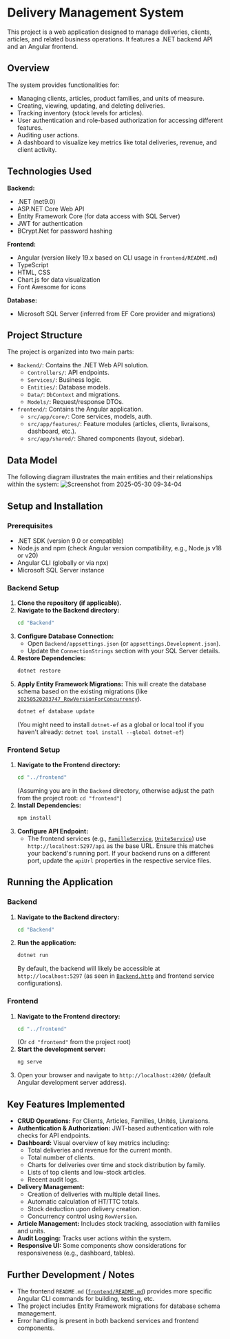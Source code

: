 # Delivery Management System

This project is a web application designed to manage deliveries, clients, articles, and related business operations. It features a .NET backend API and an Angular frontend.

## Overview

The system provides functionalities for:
*   Managing clients, articles, product families, and units of measure.
*   Creating, viewing, updating, and deleting deliveries.
*   Tracking inventory (stock levels for articles).
*   User authentication and role-based authorization for accessing different features.
*   Auditing user actions.
*   A dashboard to visualize key metrics like total deliveries, revenue, and client activity.

## Technologies Used

**Backend:**
*   .NET (net9.0)
*   ASP.NET Core Web API
*   Entity Framework Core (for data access with SQL Server)
*   JWT for authentication
*   BCrypt.Net for password hashing

**Frontend:**
*   Angular (version likely 19.x based on CLI usage in `frontend/README.md`)
*   TypeScript
*   HTML, CSS
*   Chart.js for data visualization
*   Font Awesome for icons

**Database:**
*   Microsoft SQL Server (inferred from EF Core provider and migrations)

## Project Structure

The project is organized into two main parts:

*   `Backend/`: Contains the .NET Web API solution.
    *   `Controllers/`: API endpoints.
    *   `Services/`: Business logic.
    *   `Entities/`: Database models.
    *   `Data/`: `DbContext` and migrations.
    *   `Models/`: Request/response DTOs.
*   `frontend/`: Contains the Angular application.
    *   `src/app/core/`: Core services, models, auth.
    *   `src/app/features/`: Feature modules (articles, clients, livraisons, dashboard, etc.).
    *   `src/app/shared/`: Shared components (layout, sidebar).
## Data Model

The following diagram illustrates the main entities and their relationships within the system:
![Screenshot from 2025-05-30 09-34-04](https://github.com/user-attachments/assets/020bf8a0-1995-4269-8851-458c937f166f)

## Setup and Installation

### Prerequisites

*   .NET SDK (version 9.0 or compatible)
*   Node.js and npm (check Angular version compatibility, e.g., Node.js v18 or v20)
*   Angular CLI (globally or via npx)
*   Microsoft SQL Server instance

### Backend Setup

1.  **Clone the repository (if applicable).**
2.  **Navigate to the Backend directory:**
    ```bash
    cd "Backend"
    ```
3.  **Configure Database Connection:**
    *   Open `Backend/appsettings.json` (or `appsettings.Development.json`).
    *   Update the `ConnectionStrings` section with your SQL Server details.
4.  **Restore Dependencies:**
    ```bash
    dotnet restore
    ```
5.  **Apply Entity Framework Migrations:**
    This will create the database schema based on the existing migrations (like [`20250520203747_RowVersionForConcurrency`](project/Backend/Migrations/20250520203747_RowVersionForConcurrency.cs)).
    ```bash
    dotnet ef database update
    ```
    (You might need to install `dotnet-ef` as a global or local tool if you haven't already: `dotnet tool install --global dotnet-ef`)

### Frontend Setup

1.  **Navigate to the Frontend directory:**
    ```bash
    cd "../frontend" 
    ```
    (Assuming you are in the `Backend` directory, otherwise adjust the path from the project root: `cd "frontend"`)
2.  **Install Dependencies:**
    ```bash
    npm install
    ```
3.  **Configure API Endpoint:**
    *   The frontend services (e.g., [`FamilleService`](project/frontend/src/app/features/familles/services/famille.service.ts), [`UniteService`](project/frontend/src/app/features/unites/services/unite.service.ts)) use `http://localhost:5297/api` as the base URL. Ensure this matches your backend's running port. If your backend runs on a different port, update the `apiUrl` properties in the respective service files.

## Running the Application

### Backend

1.  **Navigate to the Backend directory:**
    ```bash
    cd "Backend"
    ```
2.  **Run the application:**
    ```bash
    dotnet run
    ```
    By default, the backend will likely be accessible at `http://localhost:5297` (as seen in [`Backend.http`](project/Backend/Backend.http) and frontend service configurations).

### Frontend

1.  **Navigate to the Frontend directory:**
    ```bash
    cd "../frontend" 
    ```
    (Or `cd "frontend"` from the project root)
2.  **Start the development server:**
    ```bash
    ng serve
    ```
3.  Open your browser and navigate to `http://localhost:4200/` (default Angular development server address).

## Key Features Implemented

*   **CRUD Operations:** For Clients, Articles, Familles, Unités, Livraisons.
*   **Authentication & Authorization:** JWT-based authentication with role checks for API endpoints.
*   **Dashboard:** Visual overview of key metrics including:
    *   Total deliveries and revenue for the current month.
    *   Total number of clients.
    *   Charts for deliveries over time and stock distribution by family.
    *   Lists of top clients and low-stock articles.
    *   Recent audit logs.
*   **Delivery Management:**
    *   Creation of deliveries with multiple detail lines.
    *   Automatic calculation of HT/TTC totals.
    *   Stock deduction upon delivery creation.
    *   Concurrency control using `RowVersion`.
*   **Article Management:** Includes stock tracking, association with families and units.
*   **Audit Logging:** Tracks user actions within the system.
*   **Responsive UI:** Some components show considerations for responsiveness (e.g., dashboard, tables).

## Further Development / Notes

*   The frontend `README.md` ([`frontend/README.md`](project/frontend/README.md)) provides more specific Angular CLI commands for building, testing, etc.
*   The project includes Entity Framework migrations for database schema management.
*   Error handling is present in both backend services and frontend components.

